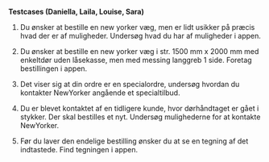 **Testcases (Daniella, Laila, Louise, Sara)**

1.  Du ønsker at bestille en new yorker væg, men er lidt usikker på præcis hvad der er af muligheder. Undersøg hvad du har af muligheder i appen.

2.  Du ønsker at bestille en new yorker væg i str. 1500 mm x 2000 mm med enkeltdør uden låsekasse, men med messing langgreb 1 side. Foretag bestillingen i appen.

3.  Det viser sig at din ordre er en specialordre, undersøg hvordan du kontakter NewYorker angående et specialtilbud.

4.  Du er blevet kontaktet af en tidligere kunde, hvor dørhåndtaget er gået i stykker. Der skal bestilles et nyt. Undersøg mulighederne for at kontakte NewYorker.

5.  Før du laver den endelige bestilling ønsker du at se en tegning af det indtastede. Find tegningen i appen. 